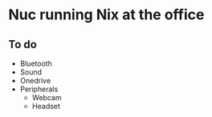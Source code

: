 # Nuc running Nix at the office

## To do
- Bluetooth
- Sound
- Onedrive
- Peripherals
    - Webcam
    - Headset
